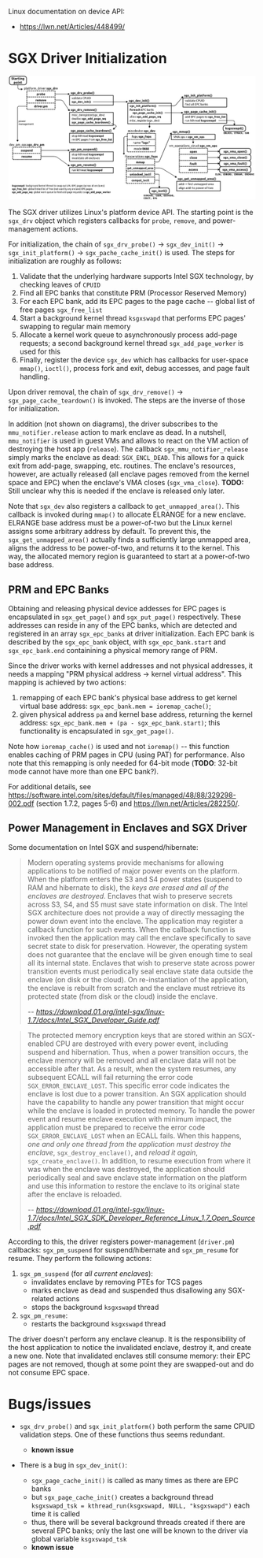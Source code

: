 
Linux documentation on device API:

* https://lwn.net/Articles/448499/

# SGX Driver Initialization

![sgx-driver-init](figs/sgx-driver-init.png "SGX Driver Initialization")

The SGX driver utilizes Linux's platform device API. The starting point is the `sgx_drv` object which registers callbacks for `probe`, `remove`, and power-management actions.

For initialization, the chain of `sgx_drv_probe()` -> `sgx_dev_init()` -> `sgx_init_platform()` -> `sgx_pache_cache_init()` is used.
The steps for initialization are roughly as follows:
1. Validate that the underlying hardware supports Intel SGX technology, by checking leaves of `CPUID`
2. Find all EPC banks that constitute PRM (Processor Reserved Memory)
3. For each EPC bank, add its EPC pages to the page cache -- global list of free pages `sgx_free_list`
4. Start a background kernel thread `ksgxswapd` that performs EPC pages' swapping to regular main memory
5. Allocate a kernel work queue to asynchronously process add-page requests; a second background kernel thread `sgx_add_page_worker` is used for this
6. Finally, register the device `sgx_dev` which has callbacks for user-space `mmap()`, `ioctl()`, process fork and exit, debug accesses, and page fault handling.

Upon driver removal, the chain of `sgx_drv_remove()` -> `sgx_page_cache_teardown()` is invoked.
The steps are the inverse of those for initialization.

In addition (not shown on diagrams), the driver subscribes to the `mmu_notifier.release` action to mark enclave as dead.
In a nutshell, `mmu_notifier` is used in guest VMs and allows to react on the VM action of destroying the host app (`release`).
The callback `sgx_mmu_notifier_release` simply marks the enclave as dead: `SGX_ENCL_DEAD`.
This allows for a quick exit from add-page, swapping, etc. routines.
The enclave's resources, however, are actually released (all enclave pages removed from the kernel space and EPC) when the enclave's VMA closes (`sgx_vma_close`).
**TODO:** Still unclear why this is needed if the enclave is released only later.

Note that `sgx_dev` also registers a callback to `get_unmapped_area()`.
This callback is invoked during `mmap()` to allocate ELRANGE for a new enclave.
ELRANGE base address must be a power-of-two but the Linux kernel assigns some arbitrary address by default.
To prevent this, the `sgx_get_unmapped_area()` actually finds a sufficiently large unmapped area, aligns the address to be power-of-two, and returns it to the kernel.
This way, the allocated memory region is guaranteed to start at a power-of-two base address.


## PRM and EPC Banks

Obtaining and releasing physical device addesses for EPC pages is encapsulated in `sgx_get_page()` and `sgx_put_page()` respectively.
These addresses can reside in any of the EPC banks, which are detected and registered in an array `sgx_epc_banks` at driver initialization.
Each EPC bank is described by the `sgx_epc_bank` object, with `sgx_epc_bank.start` and `sgx_epc_bank.end` containining a physical memory range of PRM.

Since the driver works with kernel addresses and not physical addresses, it needs a mapping "PRM physical address -> kernel virtual address".
This mapping is achieved by two actions:
1. remapping of each EPC bank's physical base address to get kernel virtual base address: `sgx_epc_bank.mem = ioremap_cache()`;
2. given physical address `pa` and kernel base address, returning the kernel address: `sgx_epc_bank.mem + (pa - sgx_epc_bank.start)`; this functionality is encapsulated in `sgx_get_page()`.

Note how `ioremap_cache()` is used and not `ioremap()` -- this function enables caching of PRM pages in CPU (using PAT) for performance.
Also note that this remapping is only needed for 64-bit mode (**TODO**: 32-bit mode cannot have more than one EPC bank?).

For additional details, see <https://software.intel.com/sites/default/files/managed/48/88/329298-002.pdf> (section 1.7.2, pages 5-6) and <https://lwn.net/Articles/282250/>.

## Power Management in Enclaves and SGX Driver

Some documentation on Intel SGX and suspend/hibernate:

> Modern operating systems provide mechanisms for allowing applications to be notified of major power events on the platform. When the platform enters the S3 and S4 power states (suspend to RAM and hibernate to disk), the *keys are erased and all of the enclaves are destroyed*. Enclaves that wish to preserve secrets across S3, S4, and S5 must save state information on disk.
> The Intel SGX architecture does not provide a way of directly messaging the power down event into the enclave. The application may register a callback function for such events. When the callback function is invoked then the application may call the enclave specifically to save secret state to disk for preservation. However, the operating system does not guarantee that the enclave will be given enough time to seal all its internal state. Enclaves that wish to preserve state across power transition events must periodically seal enclave state data outside the enclave (on disk or the cloud). On re-instantiation of the application, the enclave is rebuilt
from scratch and the enclave must retrieve its protected state (from disk or the cloud) inside the enclave.
> 
> -- <cite> https://download.01.org/intel-sgx/linux-1.7/docs/Intel_SGX_Developer_Guide.pdf </cite>

> The protected memory encryption keys that are stored within an SGX-enabled CPU are destroyed with every power event, including suspend and hibernation.
> Thus, when a power transition occurs, the enclave memory will be removed and all enclave data will not be accessible after that. As a result, when the system
resumes, any subsequent ECALL will fail returning the error code `SGX_ERROR_ENCLAVE_LOST`. This specific error code indicates the enclave is lost due to a power transition.
> An SGX application should have the capability to handle any power transition that might occur while the enclave is loaded in protected memory. To handle the power event and resume enclave execution with minimum impact, the application must be prepared to receive the error code `SGX_ERROR_ENCLAVE_LOST` when an ECALL fails. When this happens, *one and only one thread from the application must destroy the enclave*, `sgx_destroy_enclave()`, and *reload it again*, `sgx_create_enclave()`. In addition, to resume execution from where it was when the enclave was destroyed, the application should periodically seal and save enclave state information on the
platform and use this information to restore the enclave to its original state after the enclave is reloaded.
> 
> -- <cite> https://download.01.org/intel-sgx/linux-1.7/docs/Intel_SGX_SDK_Developer_Reference_Linux_1.7_Open_Source.pdf </cite>

According to this, the driver registers power-management (`driver.pm`) callbacks: `sgx_pm_suspend` for suspend/hibernate and `sgx_pm_resume` for resume.
They perform the following actions:
1. `sgx_pm_suspend` (for *all current enclaves*):
    - invalidates enclave by removing PTEs for TCS pages
    - marks enclave as dead and suspended thus disallowing any SGX-related actions
    - stops the background `ksgxswapd` thread
2. `sgx_pm_resume`:
    - restarts the background `ksgxswapd` thread

The driver doesn't perform any enclave cleanup.
It is the responsibility of the host application to notice the invalidated enclave, destroy it, and create a new one.
Note that invalidated enclaves still consume memory: their EPC pages are not removed, though at some point they are swapped-out and do not consume EPC space.


# Bugs/issues

* `sgx_drv_probe()` and `sgx_init_platform()` both perform the same CPUID validation steps. One of these functions thus seems redundant.
    - **known issue**

* There is a bug in `sgx_dev_init()`:
    - `sgx_page_cache_init()` is called as many times as there are EPC banks
    - but `sgx_page_cache_init()` creates a background thread `ksgxswapd_tsk = kthread_run(ksgxswapd, NULL, "ksgxswapd")` each time it is called
    - thus, there will be several background threads created if there are several EPC banks; only the last one will be known to the driver via global variable `ksgxswapd_tsk`
    - **known issue**

